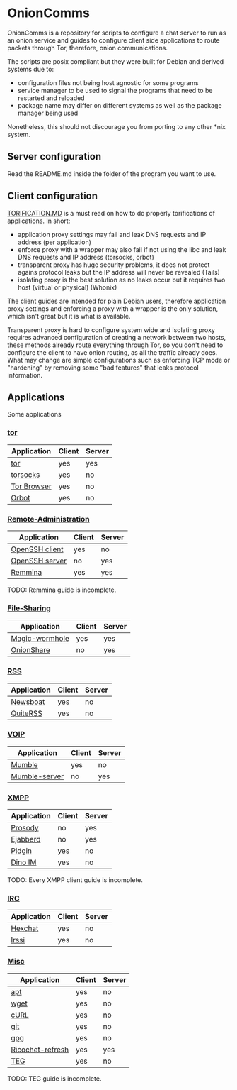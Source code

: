 # OnionComms

OnionComms is a repository for scripts to configure a chat server to run as an onion service and guides to configure client side applications to route packets through Tor, therefore, onion communications.

The scripts are posix compliant but they were built for Debian and derived systems due to:
- configuration files not being host agnostic for some programs
- service manager to be used to signal the programs that need to be restarted and reloaded
- package name may differ on different systems as well as the package manager being used

Nonetheless, this should not discourage you from porting to any other *nix system.

## Server configuration

Read the README.md inside the folder of the program you want to use.

## Client configuration

[TORIFICATION.MD](https://github.com/nyxnor/onioncomms/blob/main/TORIFICATION.md) is a must read on how to do properly torifications of applications. In short:
- application proxy settings may fail and leak DNS requests and IP address (per application)
- enforce proxy with a wrapper may also fail if not using the libc and leak DNS requests and IP address (torsocks, orbot)
- transparent proxy has huge security problems, it does not protect agains protocol leaks but the IP address will never be revealed (Tails)
- isolating proxy is the best solution as no leaks occur but it requires two host (virtual or physical) (Whonix)

The client guides are intended for plain Debian users, therefore application proxy settings and enforcing a proxy with a wrapper is the only solution, which isn't great but it is what is available.

Transparent proxy is hard to configure system wide and isolating proxy requires advanced configuration of creating a network between two hosts, these methods already route everything through Tor, so you don't need to configure the client to have onion routing, as all the traffic already does. What may change are simple configurations such as enforcing TCP mode or "hardening" by removing some "bad features" that leaks protocol information.

## Applications

Some applications

### [tor](tor)

Application|Client|Server
-|-|-
[tor](tor#tor)|yes|yes
[torsocks](tor#torsocks)|yes|no
[Tor Browser](tor#tor-browser)|yes|no
[Orbot](tor#orbot)|yes|no

### [Remote-Administration](remote-administration)

Application|Client|Server
-|-|-
[OpenSSH client](remote-administration#openssh-client)|yes|no
[OpenSSH server](remote-administration#openssh-server)|no|yes
[Remmina](remote-administration#remmina)|yes|yes

TODO: Remmina guide is incomplete.

### [File-Sharing](file-sharing)

Application|Client|Server
-|-|-
[Magic-wormhole](file-sharing#magic-wormhole)|yes|yes
[OnionShare](file-sharing#onionshare)|no|yes

### [RSS](rss)

Application|Client|Server
-|-|-
[Newsboat](rss#newsboat)|yes|no
[QuiteRSS](rss#quiterss)|yes|no

### [VOIP](voip)

Application|Client|Server
-|-|-
[Mumble](voip#mumble)|yes|no|
[Mumble-server](voip#mumble-server)|no|yes|

### [XMPP](xmpp)

Application|Client|Server
-|-|-
[Prosody](xmpp/prosody)|no|yes|
[Ejabberd](xmpp/ejabberd)|no|yes|
[Pidgin](xmpp#clients)|yes|no|
[Dino IM](xmpp#clients)|yes|no|

TODO: Every XMPP client guide is incomplete.

### [IRC](irc)

Application|Client|Server
-|-|-
[Hexchat](irc#hexchat)|yes|no|
[Irssi](irc#irssi)|yes|no|

### [Misc](misc)

Application|Client|Server
-|-|-
[apt](misc#apt)|yes|no|
[wget](misc#wget)|yes|no|
[cURL](misc#curl)|yes|no|
[git](misc#git)|yes|no|
[gpg](misc#gpg)|yes|no|
[Ricochet-refresh](misc#ricochet-refresh)|yes|yes|
[TEG](misc#teg)|yes|no|

TODO: TEG guide is incomplete.